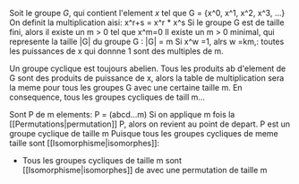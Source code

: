 Soit le groupe *G*, qui contient l'element *x* tel que 
G = {x^0, x^1, x^2, x^3, ...}
On definit la multiplication aisi: x^r+s = x^r * x^s 
Si le groupe G est de taille fini, alors il existe un m > 0 tel que  x^m=0
Il existe un m > 0  minimal, qui represente la taille |G| du groupe G : |G| = m
Si x^w =1, alrs w =km,: toutes les puissances de x qui donnne 1 sont des multiples de m.

Un groupe cyclique est toujours abelien.
Tous les produits ab d'element de G sont des produits de puissance de x, alors la table de multiplication sera la meme pour tous les groupes G avec une certaine taille m. En consequence, tous les groupes cycliques de taill m...

Sont P de m elements:
P = (abcd...m)
Si on applique m fois la [[Permutations|permutation]] P, alors on revient au point de depart.
P est un groupe cyclique de taille m
Puisque tous les groupes cycliques de meme taille sont [[Isomorphisme|isomorphes]]:
- Tous les groupes cycliques de taille m sont [[Isomorphisme|isomorphes]] de avec une permutation de taille m